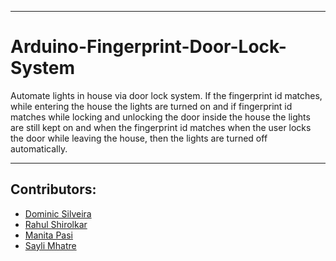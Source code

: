<!-- ZGGHU6Q94E79XJRQ34TAY1CHM4HQ9JIK -->

---

# Arduino-Fingerprint-Door-Lock-System
Automate lights in house via door lock system. If the fingerprint id matches, while entering the house the lights are turned on and if fingerprint id matches while locking and unlocking the door inside the house the lights are still kept on and when the fingerprint id matches when the user locks the door while leaving the house, then the lights are turned off automatically.

---

## Contributors:
- [Dominic Silveira]( https://github.com/dominic248 )
- [Rahul Shirolkar]( https://github.com/Rahul-27-hub )
- [Manita Pasi](  )
- [Sayli Mhatre]( https://github.com/Sayli-08 )
